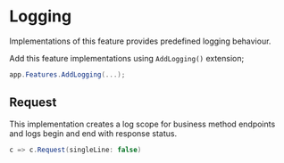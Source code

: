 # Logging

Implementations of this feature provides predefined logging behaviour.

Add this feature implementations using `AddLogging()` extension;

```csharp
app.Features.AddLogging(...);
```

## Request

This implementation creates a log scope for business method endpoints and logs
begin and end with response status.

```csharp
c => c.Request(singleLine: false)
```
